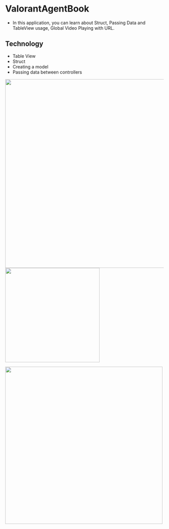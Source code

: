 # ValorantAgentBook

- In this application, you can learn about Struct, Passing Data and TableView usage, Global Video Playing with URL.

## Technology

-  Table View
-  Struct
-  Creating a model
-  Passing data between controllers


<img src="https://user-images.githubusercontent.com/108834218/218794985-d25b626d-f842-47a8-ab37-b32894f177b6.png" witdh="300" height="600">                <img src="https://user-images.githubusercontent.com/108834218/218795751-d165bc05-bdc9-4331-ae5e-6b4e301ea461.png" width="300" heigth="600"> 


<img src="https://user-images.githubusercontent.com/108834218/218794992-168da7ee-6804-4ff0-b12c-48737074f5b5.gif" witdh="600" height="500">

